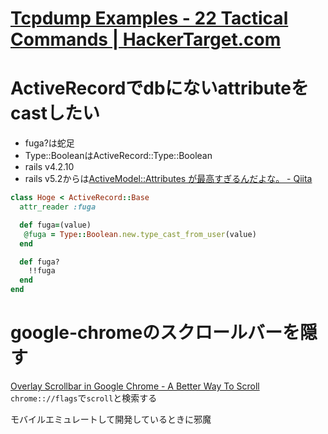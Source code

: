 # [Tcpdump Examples - 22 Tactical Commands | HackerTarget.com](https://hackertarget.com/tcpdump-examples/) 

# ActiveRecordでdbにないattributeをcastしたい
- fuga?は蛇足
- Type::BooleanはActiveRecord::Type::Boolean
- rails v4.2.10
- rails v5.2からは[ActiveModel::Attributes が最高すぎるんだよな。 - Qiita](https://qiita.com/alpaca_taichou/items/bebace92f06af3f32898)




``` ruby
class Hoge < ActiveRecord::Base
  attr_reader :fuga

  def fuga=(value)
   @fuga = Type::Boolean.new.type_cast_from_user(value)
  end

  def fuga?
    !!fuga
  end
end
```

# google-chromeのスクロールバーを隠す
[Overlay Scrollbar in Google Chrome - A Better Way To Scroll](http://www.skipser.com/p/2/p/enable-overlay-scrollbar-google-chrome.html)
`chrome:://flags`で`scroll`と検索する

モバイルエミュレートして開発しているときに邪魔

